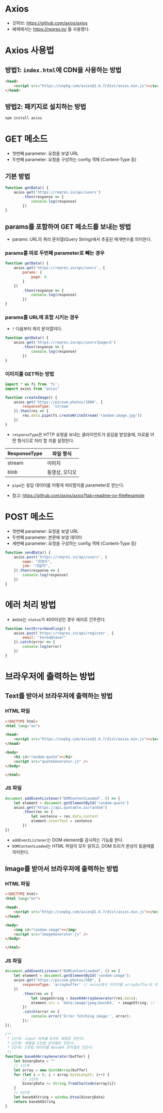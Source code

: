 # Axios
- 깃허브: https://github.com/axios/axios
- 예제에서는 https://reqres.in/ 를 사용했다.

# Axios 사용법

## 방법1: `index.html`에 CDN을 사용하는 방법
```html
<head>
    <script src="https://unpkg.com/axios@1.6.7/dist/axios.min.js"></script>
</head>
```

## 방법2: 패키지로 설치하는 방법
```bash
npm install axios
```

# GET 메소드
- 첫번째 parameter: 요청을 보낼 URL
- 두번째 parameter: 요청을 구성하는 config 객체 (Content-Type 등)

## 기본 방법
```js
function getData() {
    axios.get('https://reqres.in/api/users')
        .then(response => {
            console.log(response)
        })
}
```

## params를 포함하여 GET 메소드를 보내는 방법
- params: URL의 쿼리 문자열(Query String)에서 추출된 매개변수를 의미한다.

### params를 따로 두번째 parameter로 빼는 경우
```js
function getData() {
    axios.get('https://reqres.in/api/users', {
        params: {
            page: 8
        }
    })
        .then(response => {
            console.log(response)
        })
}
```

### params를 URL에 포함 시키는 경우
- `?` 다음부터 쿼리 문자열이다.
```js
function getData() {
    axios.get('https://reqres.in/api/users?page=3')
        .then(response => {
            console.log(response)
        })
}
```

### 이미지를 GET하는 방법

```js
import * as fs from 'fs';
import axios from "axios"

function createImage() {
    axios.get('https://picsum.photos/1000', {
        responseType: 'stream'
    }).then(res => {
        res.data.pipe(fs.createWriteStream('random-image.jpg'))
    })
}
```

- `responseType`은 HTTP 요청을 보내는 클라이언트가 응답을 받았을때, 자료를 어떤 형식으로 처리 할 지를 설정한다.

| ResponseType | 파일 형식      |
| ------------ | -------------- |
| stream       | 이미지         |
| blob         | 동영상, 오디오 |


- `pipe`는 응답 데이터를 어떻게 처리할지를 parameter로 받는다.


- 참고: https://github.com/axios/axios?tab=readme-ov-file#example

# POST 메소드
- 첫번째 parameter: 요청을 보낼 URL
- 두번째 parameter: 본문에 보낼 데이터
- 세번째 parameter: 요청을 구성하는 config 객체 (Content-Type 등)

```js
function sendData() {
    axios.post('https://reqres.in/api/users', {
        name: "최영우",
        job: "개발자",
    }).then(response => {
        console.log(response)
    })
}
```

# 에러 처리 방법
- axios는 `status`가 400이상인 경우 에러로 간주한다.

```js
function testErrorHandling() {
    axios.post('https://reqres.in/api/register', {
        email: "korea@naver"
    }).catch(error => {
        console.log(error)
    })
}
```

# 브라우저에 출력하는 방법

## Text를 받아서 브라우저에 출력하는 방법

### HTML 파일
```html
<!DOCTYPE html>
<html lang="en">

<head>
    <script src="https://unpkg.com/axios@1.6.7/dist/axios.min.js"></script>
</head>

<body>
    <h1 id="random-quote"></h1>
    <script src="quoteGenerator.js" />
</body>

</html>
```

### JS 파일
```js
document.addEventListener("DOMContentLoaded", () => {
    let element = document.getElementById('random-quote')
    axios.get("https://api.quotable.io/random")
        .then(res => {
            let sentence = res.data.content
            element.innerText = sentence
        })
})
```

- `addEventListener`는 DOM element를 감시하는 기능을 한다.
- `DOMContentLoaded`는 HTML 파일이 모두 읽히고, DOM 트리가 완성이 됬을때를 의미한다.

## Image를 받아서 브라우저에 출력하는 방법

### HTML 파일
```html
<!DOCTYPE html>
<html lang="en">

<head>
    <script src="https://unpkg.com/axios@1.6.7/dist/axios.min.js"></script>
</head>

<body>
    <img id="random-image"></img>
    <script src="imageGenerator.js" />
</body>

</html>
```

### JS 파일

```js
document.addEventListener("DOMContentLoaded", () => {
    let element = document.getElementById('random-image');
    axios.get("https://picsum.photos/500", {
        responseType: 'arraybuffer' // axios에서 이미지를 arraybuffer로 처리해 줘야 한다.
    })
        .then(res => {
            let imageString = base64ArrayGenerator(res.data);
            element.src = 'data:image/jpeg;base64,' + imageString; // 이미지 파일은 앞에 data:image를 붙여 줘야한다.
        })
        .catch(error => {
            console.error('Error fetching image:', error);
        });
});

/**
 * 1단계: input 버퍼를 8비트 배열로 만든다.
 * 2단계: 배열을 2진법 문자열로 만든다.
 * 3단계: 2진법 데이터를 Base64 문자열로 만든다.
 */
function base64ArrayGenerator(buffer) {
    let binaryData = ""
    // 1단계
    let array = new Uint8Array(buffer)
    for (let i = 0; i < array.byteLength; i++) {
        // 2단계
        binaryData += String.fromCharCode(array[i])
    }
    // 3단계
    let base64String = window.btoa(binaryData)
    return base64String
}
```